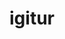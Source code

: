 ---
title: igitur
meaning: therefore
ch: [four, 7r]
pos: conjunction
laudio: ../assets/audio/igitur-laudio.mp3
haudio: ../assets/audio/igitur-laudio.mp3
six: y
---